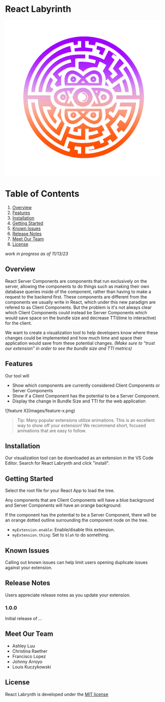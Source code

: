 # React Labyrinth

![React Labyrinth Logo](./media/reactLabyrinthFinal.png)

# __Table of Contents__
1. [Overview](#overview)
2. [Features](#features)
3. [Installation](#installation)
4. [Getting Started](#getting-started)
5. [Known Issues](#known-issues)
6. [Release Notes](#release-notes)
7. [Meet Our Team](#meet-our-team)
8. [License](#license)

*work in progress as of 11/13/23*
## Overview
React Server Components are components that run exclusively on the server, allowing the components to do things such as making their own database queries inside of the component, rather than having to make a request to the backend first. These components are different from the components we usually write in React, which under this new paradigm are refered to as Client Components. But the problem is it's not always clear which Client Components could instead be Server Components which would save space on the bundle size and decrease TTI(time to interactive) for the client.

We want to create a visualization tool to help developers know where these changes could be implemented and how much time and space their application would save from these potential changes. _(Make sure to "trust our extension" in order to see the bundle size and TTI metrics)_

## Features

Our tool will 
* Show which components are currently considered Client Components or Server Components 
* Show if a Client Component has the potential to be a Server Component. 
* Display the change in Bundle Size and TTI for the web application

\!\[feature X\]\(images/feature-x.png\)

> Tip: Many popular extensions utilize animations. This is an excellent way to show off your extension! We recommend short, focused animations that are easy to follow.

## Installation

Our visualization tool can be downloaded as an extension in the VS Code Editor. Search for React Labrynth and click "install".

## Getting Started

Select the root file for your React App to load the tree.

Any components that are Client Components will have a blue background and Server Components will have an orange background. 

If the component has the potential to be a Server Component, there will be an orange dotted outline surrounding the component node on the tree.

* `myExtension.enable`: Enable/disable this extension.
* `myExtension.thing`: Set to `blah` to do something.

## Known Issues

Calling out known issues can help limit users opening duplicate issues against your extension.

## Release Notes

Users appreciate release notes as you update your extension.

### 1.0.0

Initial release of ...

## Meet Our Team

* Ashley Luu
* Christina Raether
* Francisco Lopez
* Johnny Arroyo
* Louis Kuczykowski


## License

React Labrynth is developed under the [MIT license](https://en.wikipedia.org/wiki/MIT_License)
